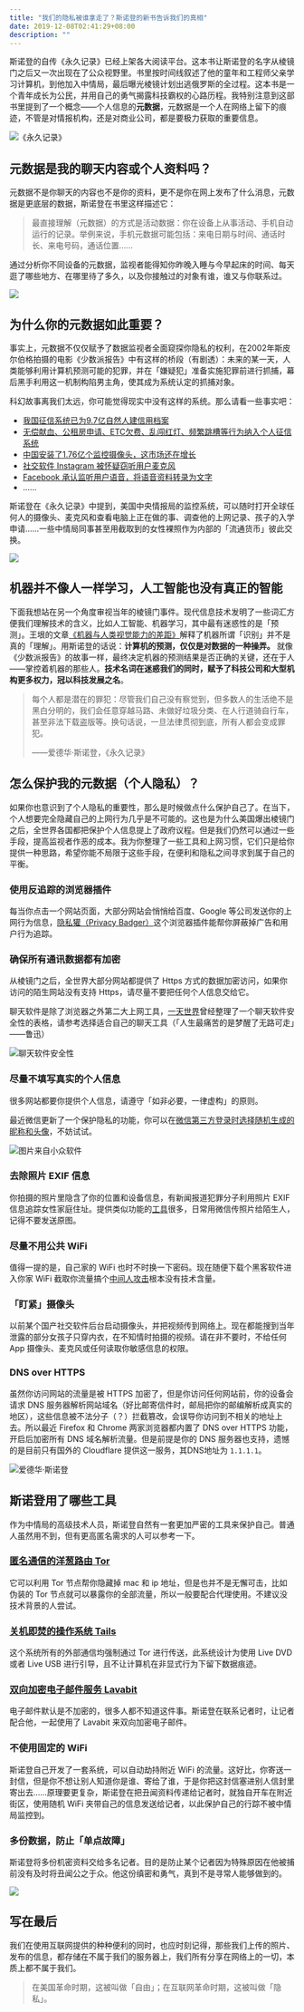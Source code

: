 ```yaml
---
title: "我们的隐私被谁拿走了？斯诺登的新书告诉我们的真相"
date: 2019-12-08T02:41:29+08:00
description: ""
---
```


斯诺登的自传《永久记录》已经上架各大阅读平台。这本书让斯诺登的名字从棱镜门之后又一次出现在了公众视野里。书里按时间线叙述了他的童年和工程师父亲学习计算机，到他加入中情局，最后曝光棱镜计划出逃俄罗斯的全过程。这本书是一个青年成长为公民，并用自己的勇气揭露科技霸权的心路历程。我特别注意到这部书里提到了一个概念——个人信息的**元数据**，元数据是一个人在网络上留下的痕迹，不管是对情报机构，还是对商业公司，都是要极力获取的重要信息。

![《永久记录》](https://tva1.sinaimg.cn/large/006tNbRwgy1g9pm9nt8joj30u016y45h.jpg)

## 元数据是我的聊天内容或个人资料吗？

元数据不是你聊天的内容也不是你的资料，更不是你在网上发布了什么消息，元数据是更底层的数据，斯诺登在书里这样描述它：

> 最直接理解（元数据）的方式是活动数据：你在设备上从事活动、手机自动运行的记录。举例来说，手机元数据可能包括：来电日期与时间、通话时长、来电号码，通话位置……

通过分析你不同设备的元数据，监视者能得知你昨晚入睡与今早起床的时间、每天逛了哪些地方、在哪里待了多久，以及你接触过的对象有谁，谁又与你联系过。

![](https://tva1.sinaimg.cn/large/006tNbRwgy1g9p9pylzx3j31900u0e81.jpg)

## 为什么你的元数据如此重要？

事实上，元数据不仅仅赋予了数据监视者全面窥探你隐私的权利，在2002年斯皮尔伯格拍摄的电影《少数派报告》中有这样的桥段（有剧透）：未来的某一天，人类能够利用计算机预测可能的犯罪，并在「嫌疑犯」准备实施犯罪前进行抓捕，幕后黑手利用这一机制构陷男主角，使其成为系统认定的抓捕对象。

科幻故事离我们太远，你可能觉得现实中没有这样的系统。那么请看一些事实吧：

- [我国征信系统已为9.7亿自然人建信用档案](http://www.gov.cn/fuwu/2018-10/22/content_5333353.htm)
- [无偿献血、公租房申请、ETC欠费、乱闯红灯、频繁跳槽等行为纳入个人征信系统](http://newspaper.jcrb.com/2019/20191125/20191125_004/20191125_004_4.htm)
- [中国安装了1.76亿个监控摄像头，这市场还在增长](https://www.qdaily.com/articles/47431.html)
- [社交软件 Instagram 被怀疑窃听用户麦克风](https://www.zhihu.com/question/64794171)
- [Facebook 承认监听用户语音，将语音资料转录为文字](http://www.xinhuanet.com/world/2019-08/15/c_1210242325.htm)
- ……

斯诺登在《永久记录》中提到，美国中央情报局的监控系统，可以随时打开全球任何人的摄像头、麦克风和查看电脑上正在做的事、调查他的上网记录、孩子的入学申请……一些中情局同事甚至用截取到的女性裸照作为内部的「流通货币」彼此交换。

![](https://tva1.sinaimg.cn/large/006tNbRwgy1g9oqelxc04j31120rttc1.jpg)

## 机器并不像人一样学习，人工智能也没有真正的智能

下面我想站在另一个角度审视当年的棱镜门事件。现代信息技术发明了一些词汇方便我们理解技术的含义，比如人工智能、机器学习，其中最有迷惑性的是「预测」。王垠的文章[《机器与人类视觉能力的差距》](https://www.yinwang.org/blog-cn/2019/09/14/machine-vs-human)解释了机器所谓「识别」并不是真的「理解」。用斯诺登的话说：**计算机的预测，仅仅是对数据的一种操弄。** 就像《少数派报告》的故事一样，最终决定机器的预测结果是否正确的关键，还在于人——掌控着机器的那些人。**技术名词在迷惑我们的同时，赋予了科技公司和大型机构更多权力，冠以科技发展之名**。

> 每个人都是潜在的罪犯：尽管我们自己没有察觉到，但多数人的生活绝不是黑白分明的，我们会任意穿越马路、未做好垃圾分类、在人行道骑自行车，甚至非法下载盗版等。换句话说，一旦法律贯彻到底，所有人都会变成罪犯。
>
> ——爱德华·斯诺登，《永久记录》

## 怎么保护我的元数据（个人隐私）？

如果你也意识到了个人隐私的重要性，那么是时候做点什么保护自己了。在当下，个人想要完全隐藏自己的上网行为几乎是不可能的。这也是为什么美国爆出棱镜门之后，全世界各国都把保护个人信息提上了政府议程。但是我们仍然可以通过一些手段，提高监视者作恶的成本。我为你整理了一些工具和上网习惯，它们只是给你提供一种思路，希望你能不局限于这些手段，在便利和隐私之间寻求到属于自己的平衡。

### 使用反追踪的浏览器插件

每当你点击一个网站页面，大部分网站会悄悄给百度、Google 等公司发送你的上网行为信息，[隐私獾（Privacy Badger）](https://chrome.google.com/webstore/detail/privacy-badger/pkehgijcmpdhfbdbbnkijodmdjhbjlgp)这个浏览器插件能帮你屏蔽掉广告和用户行为追踪。

### 确保所有通讯数据都有加密

从棱镜门之后，全世界大部分网站都提供了 Https 方式的数据加密访问，如果你访问的陌生网站没有支持 Https，请尽量不要把任何个人信息交给它。

聊天软件是除了浏览器之外第二大上网工具，[一天世界](https://yitianshijie.net/)曾经整理了一个聊天软件安全性的表格，请参考选择适合自己的聊天工具（「人生最痛苦的是梦醒了无路可走」——鲁迅）

![聊天软件安全性](https://tva1.sinaimg.cn/large/006tNbRwgy1g9oqs2klvuj30xa0te44r.jpg)

### 尽量不填写真实的个人信息

很多网站都要你提供个人信息，请遵守「如非必要，一律虚构」的原则。

最近微信更新了一个保护隐私的功能，你可以在[微信第三方登录时选择随机生成的昵称和头像](https://www.appinn.com/wechat-random-avatar/)，不妨试试。

![图片来自小众软件](https://tva1.sinaimg.cn/large/006tNbRwgy1g9oq1bdydwj30u01md0u2.jpg)

### 去除照片 EXIF 信息

你拍摄的照片里隐含了你的位置和设备信息，有新闻报道犯罪分子利用照片 EXIF 信息追踪女性家庭住址。提供类似功能的[工具](https://sspai.com/post/27007)很多，日常用微信传照片给陌生人，记得不要发送原图。

### 尽量不用公共 WiFi

值得一提的是，自己家的 WiFi 也时不时换一下密码。现在随便下载个黑客软件进入你家 WiFi 截取你流量搞个[中间人攻击](https://baike.baidu.com/item/%E4%B8%AD%E9%97%B4%E4%BA%BA%E6%94%BB%E5%87%BB)根本没有技术含量。

### 「盯紧」摄像头

以前某个国产社交软件后台启动摄像头，并把视频传到网络上。现在都能搜到当年泄露的部分女孩子只穿内衣，在不知情时拍摄的视频。请在非不要时，不给任何 App 摄像头、麦克风或任何读取你敏感信息的权限。

###  DNS over HTTPS

虽然你访问网站的流量是被 HTTPS 加密了，但是你访问任何网站前，你的设备会请求 DNS 服务器解析网站域名（好比邮寄信件时，邮局把你的邮编解析成真实的地区），这些信息被不法分子（？）拦截篡改，会误导你访问到不相关的地址上去。所以最近 Firefox 和 Chrome 两家浏览器都内置了 DNS over HTTPS 功能，开启后加密所有 DNS 域名解析流量。但是前提是你的 DNS 服务器也支持，遗憾的是目前只有国外的 Cloudflare 提供这一服务，其DNS地址为 `1.1.1.1`。

![爱德华·斯诺登](https://tva1.sinaimg.cn/large/006tNbRwgy1g9oq7u3eu9j316g0rsq5c.jpg)

## 斯诺登用了哪些工具

作为中情局的高级技术人员，斯诺登自然有一套更加严密的工具来保护自己。普通人虽然用不到，但有更高匿名需求的人可以参考一下。

### [匿名通信的洋葱路由 Tor](https://zh.wikipedia.org/wiki/Tor)

它可以利用 Tor 节点帮你隐藏掉 mac 和 ip 地址，但是也并不是无懈可击，比如伪装的 Tor 节点就可以暴露你的全部流量，所以一般要配合代理使用。不建议没技术背景的人尝试。

### [关机即焚的操作系统 Tails](https://zh.wikipedia.org/zh-hans/Tails_(%E6%93%8D%E4%BD%9C%E7%B3%BB%E7%BB%9F))

这个系统所有的外部通信均强制通过 Tor 进行传送，此系统设计为使用 Live DVD 或者 Live USB 进行引导，且不让计算机在非显式行为下留下数据痕迹。

### [双向加密电子邮件服务 Lavabit](https://lavabit.com/)

电子邮件默认是不加密的，很多人都不知道这件事。斯诺登在联系记者时，让记者配合他，一起使用了 Lavabit 来双向加密电子邮件。

### 不使用固定的 WiFi

斯诺登自己开发了一套系统，可以自动劫持附近 WiFi 的流量。这好比，你寄送一封信，但是你不想让别人知道你是谁、寄给了谁，于是你把这封信塞进别人信封里寄出去……原理要更复杂，斯诺登在把丑闻资料传递给记者时，就独自开车在附近街区，使用随机 WiFi 夹带自己的信息发送给记者，以此保护自己的行踪不被中情局监控到。

### 多份数据，防止「单点故障」

斯诺登将多份机密资料交给多名记者。目的是防止某个记者因为特殊原因在他被捕前没有及时将丑闻公之于众。他这份缜密和勇气，真到不是寻常人能够做到的。

![](https://tva1.sinaimg.cn/large/006tNbRwgy1g9oqabzz2ej31bs0rtt9h.jpg)

## 写在最后

我们在使用互联网提供的种种便利的同时，也应时刻记得，那些我们上传的照片、发布的信息，都存储在不属于我们的服务器上，我们所有分享在网络上的一切，本质上都不属于我们。

> 在美国革命时期，这被叫做「自由」；在互联网革命时期，这被叫做「隐私」。
